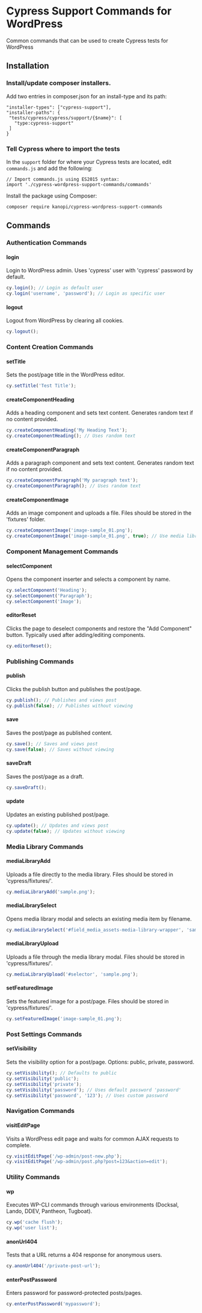 # Cypress Support Commands for WordPress

Common commands that can be used to create Cypress tests for WordPress

## Installation

### Install/update composer installers.

Add two entries in composer.json for an install-type and its path:

```
"installer-types": ["cypress-support"],
"installer-paths": {
 "tests/cypress/cypress/support/{$name}": [
   "type:cypress-support"
 ]
}
```

### Tell Cypress where to import the tests

In the `support` folder for where your Cypress tests are located, edit `commands.js` and add the
following:

```
// Import commands.js using ES2015 syntax:
import './cypress-wordpress-support-commands/commands'
```

Install the package using Composer:

```bash
composer require kanopi/cypress-wordpress-support-commands
```

## Commands

### Authentication Commands

#### login
Login to WordPress admin. Uses 'cypress' user with 'cypress' password by default.

```javascript
cy.login(); // Login as default user
cy.login('username', 'password'); // Login as specific user
```

#### logout
Logout from WordPress by clearing all cookies.

```javascript
cy.logout();
```

### Content Creation Commands

#### setTitle
Sets the post/page title in the WordPress editor.

```javascript
cy.setTitle('Test Title');
```

#### createComponentHeading
Adds a heading component and sets text content. Generates random text if no content provided.

```javascript
cy.createComponentHeading('My Heading Text');
cy.createComponentHeading(); // Uses random text
```

#### createComponentParagraph
Adds a paragraph component and sets text content. Generates random text if no content provided.

```javascript
cy.createComponentParagraph('My paragraph text');
cy.createComponentParagraph(); // Uses random text
```

#### createComponentImage
Adds an image component and uploads a file. Files should be stored in the 'fixtures' folder.

```javascript
cy.createComponentImage('image-sample_01.png');
cy.createComponentImage('image-sample_01.png', true); // Use media library
```

### Component Management Commands

#### selectComponent
Opens the component inserter and selects a component by name.

```javascript
cy.selectComponent('Heading');
cy.selectComponent('Paragraph');
cy.selectComponent('Image');
```

#### editorReset
Clicks the page to deselect components and restore the "Add Component" button. Typically used after adding/editing components.

```javascript
cy.editorReset();
```

### Publishing Commands

#### publish
Clicks the publish button and publishes the post/page.

```javascript
cy.publish(); // Publishes and views post
cy.publish(false); // Publishes without viewing
```

#### save
Saves the post/page as published content.

```javascript
cy.save(); // Saves and views post
cy.save(false); // Saves without viewing
```

#### saveDraft
Saves the post/page as a draft.

```javascript
cy.saveDraft();
```

#### update
Updates an existing published post/page.

```javascript
cy.update(); // Updates and views post
cy.update(false); // Updates without viewing
```

### Media Library Commands

#### mediaLibraryAdd
Uploads a file directly to the media library. Files should be stored in 'cypress/fixtures/'.

```javascript
cy.mediaLibraryAdd('sample.png');
```

#### mediaLibrarySelect
Opens media library modal and selects an existing media item by filename.

```javascript
cy.mediaLibrarySelect('#field_media_assets-media-library-wrapper', 'sample.png');
```

#### mediaLibraryUpload
Uploads a file through the media library modal. Files should be stored in 'cypress/fixtures/'.

```javascript
cy.mediaLibraryUpload('#selector', 'sample.png');
```

#### setFeaturedImage
Sets the featured image for a post/page. Files should be stored in 'cypress/fixtures/'.

```javascript
cy.setFeaturedImage('image-sample_01.png');
```

### Post Settings Commands

#### setVisibility
Sets the visibility option for a post/page. Options: public, private, password.

```javascript
cy.setVisibility(); // Defaults to public
cy.setVisibility('public');
cy.setVisibility('private');
cy.setVisibility('password'); // Uses default password 'password'
cy.setVisibility('password', '123'); // Uses custom password
```

### Navigation Commands

#### visitEditPage
Visits a WordPress edit page and waits for common AJAX requests to complete.

```javascript
cy.visitEditPage('/wp-admin/post-new.php');
cy.visitEditPage('/wp-admin/post.php?post=123&action=edit');
```

### Utility Commands

#### wp
Executes WP-CLI commands through various environments (Docksal, Lando, DDEV, Pantheon, Tugboat).

```javascript
cy.wp('cache flush');
cy.wp('user list');
```

#### anonUrl404
Tests that a URL returns a 404 response for anonymous users.

```javascript
cy.anonUrl404('/private-post-url');
```

#### enterPostPassword
Enters password for password-protected posts/pages.

```javascript
cy.enterPostPassword('mypassword');
```
